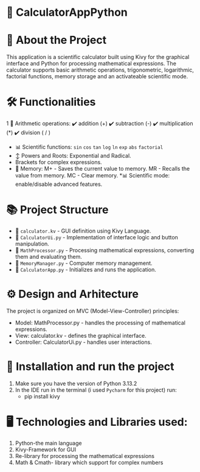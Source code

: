 # :book: CalculatorAppPython

# :pushpin: About the Project

This application is a scientific calculator built using Kivy for the graphical interface and Python for processing mathematical expressions.
The calculator supports basic arithmetic operations, trigonometric, logarithmic, factorial functions, memory storage and an activateable scientific mode.


# :hammer_and_wrench: Functionalities
 1 :1234: Arithmetic operations:
          :heavy_check_mark: addition (+)
          :heavy_check_mark: subtraction (-)
          :heavy_check_mark: multiplication (*)
          :heavy_check_mark: division ( / )
 * :bar_chart: Scientific functions:
     `sin`
     `cos`
     `tan`
     `log`
     `ln`
     `exp`
     `abs`
     `factorial`
 * :arrow_up_down: Powers and Roots: Exponential and Radical.
 * Brackets for complex expressions.
 * :floppy_disk: Memory:
    M+ - Saves the current value to memory.
    MR - Recalls the value from memory.
    MC - Clear memory.
 *:bar_chart: Scientific mode: enable/disable advanced features.


# :books: Project Structure 
  * :file_folder: `calculator.kv` - GUI definition using Kivy Language.
  * :file_folder: `CalculatorUi.py` - Implementation of interface logic and button manipulation.
  * :file_folder: `MathProcessor.py` - Processing mathematical expressions, converting them and evaluating them.
  * :file_folder: `MemoryManager.py` - Computer memory management.
  *  :file_folder: `CalculatorApp.py` - Initializes and runs the application.
# :gear: Design and Arhitecture
The project is organized on MVC (Model-View-Controller) principles:
 * Model: MathProcessor.py - handles the processing of mathematical expressions.
 * View: calculator.kv - defines the graphical interface.
 * Controller: CalculatorUi.py - handles user interactions.
# :rocket: Installation and run the project
  1. Make sure you have the version of Python 3.13.2
  2. In the IDE run in the terminal (i used `Pycharm` for this project) run:
     * pip install kivy

# :desktop_computer: Technologies and Libraries used:
1. Python-the main language
2. Kivy-Framework for GUI
3. Re-library for processing the mathematical expressions
4. Math & Cmath- library which support for complex numbers
